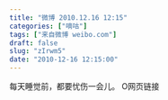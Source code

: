 ```yaml
---
title: "微博 2010.12.16 12:15"
categories: ["嘀咕"]
tags: ["来自微博 weibo.com"]
draft: false
slug: "zIrwm5"
date: "2010-12-16 12:15:00"
---
```


<p>每天睡觉前，都要忧伤一会儿。 O网页链接 ​​​​</p>

